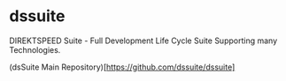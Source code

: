 # dssuite
DIREKTSPEED Suite - Full Development Life Cycle Suite Supporting many Technologies.

(dsSuite Main Repository)[https://github.com/dssuite/dssuite]
